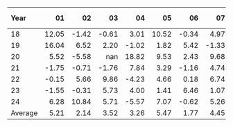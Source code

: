 | Year    |               01   |               02   |               03   |               04   |               05   |               06   |               07   |               08   |               09   |               10   |               11   |               12   |     Average ,     |
|:--------|-------------------:|-------------------:|-------------------:|-------------------:|-------------------:|-------------------:|-------------------:|-------------------:|-------------------:|-------------------:|-------------------:|-------------------:|------------------:|
| 18      |              12.05 |              -1.42 |              -0.61 |               3.01 |              10.52 |              -0.34 |               4.97 |               4.31 |               1.68 |              -4.88 |               8.38 |              -2.03 |              2.97 |
| 19      |              16.04 |               6.52 |               2.20 |              -1.02 |               1.82 |               5.42 |              -1.33 |               6.82 |              -0.34 |               0.35 |               3.93 |               0.28 |              3.39 |
| 20      |               5.52 |              -5.58 |             nan    |              18.82 |               9.53 |               2.43 |               9.68 |               1.65 |              -4.86 |              -3.18 |               9.60 |               6.70 |              4.57 |
| 21      |              -1.75 |              -0.71 |              -1.76 |               7.84 |               3.29 |              -1.16 |               4.74 |               2.68 |               1.08 |               7.74 |              -1.57 |               6.02 |              2.20 |
| 22      |              -0.15 |               5.66 |               9.86 |              -4.23 |               4.66 |               0.18 |               6.74 |               9.41 |              -1.27 |              17.14 |              -0.46 |              -2.40 |              3.76 |
| 23      |              -1.55 |              -0.31 |               5.73 |               4.00 |               1.41 |               6.46 |               1.07 |              -1.54 |              -4.99 |               1.26 |              19.02 |              11.30 |              3.49 |
| 24      |               6.28 |              10.84 |               5.71 |              -5.57 |               7.07 |              -0.62 |               5.26 |               2.60 |               1.02 |               1.12 |             nan    |             nan    |              3.37 |
| Average |               5.21 |               2.14 |               3.52 |               3.26 |               5.47 |               1.77 |               4.45 |               3.70 |              -1.10 |               2.79 |               6.48 |               3.31 |              3.39 |
